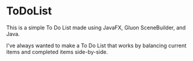 # ToDoList

This is a simple To Do List made using JavaFX, Gluon SceneBuilder, and Java.

I've always wanted to make a To Do List that works by balancing
current items and completed items side-by-side.
